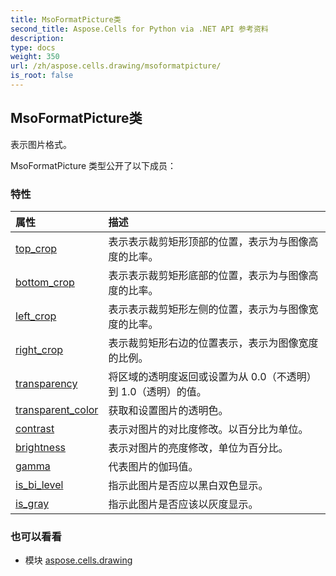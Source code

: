```yaml
---
title: MsoFormatPicture类
second_title: Aspose.Cells for Python via .NET API 参考资料
description:
type: docs
weight: 350
url: /zh/aspose.cells.drawing/msoformatpicture/
is_root: false
---
```

## MsoFormatPicture类
表示图片格式。



MsoFormatPicture 类型公开了以下成员：

### 特性
|属性|描述|
| :- | :- |
| [top_crop](/cells/python-net/zh/aspose.cells.drawing/msoformatpicture/top_crop) |表示表示裁剪矩形顶部的位置，表示为与图像高度的比率。|
| [bottom_crop](/cells/python-net/zh/aspose.cells.drawing/msoformatpicture/bottom_crop) |表示表示裁剪矩形底部的位置，表示为与图像高度的比率。|
| [left_crop](/cells/python-net/zh/aspose.cells.drawing/msoformatpicture/left_crop) |表示表示裁剪矩形左侧的位置，表示为与图像宽度的比率。|
| [right_crop](/cells/python-net/zh/aspose.cells.drawing/msoformatpicture/right_crop) |表示裁剪矩形右边的位置表示，表示为图像宽度的比例。|
| [transparency](/cells/python-net/zh/aspose.cells.drawing/msoformatpicture/transparency) |将区域的透明度返回或设置为从 0.0（不透明）到 1.0（透明）的值。|
| [transparent_color](/cells/python-net/zh/aspose.cells.drawing/msoformatpicture/transparent_color) |获取和设置图片的透明色。|
| [contrast](/cells/python-net/zh/aspose.cells.drawing/msoformatpicture/contrast) |表示对图片的对比度修改。以百分比为单位。|
| [brightness](/cells/python-net/zh/aspose.cells.drawing/msoformatpicture/brightness) |表示对图片的亮度修改，单位为百分比。|
| [gamma](/cells/python-net/zh/aspose.cells.drawing/msoformatpicture/gamma) |代表图片的伽玛值。|
| [is_bi_level](/cells/python-net/zh/aspose.cells.drawing/msoformatpicture/is_bi_level) |指示此图片是否应以黑白双色显示。|
| [is_gray](/cells/python-net/zh/aspose.cells.drawing/msoformatpicture/is_gray) |指示此图片是否应该以灰度显示。|



### 也可以看看
* 模块 [aspose.cells.drawing](..)
